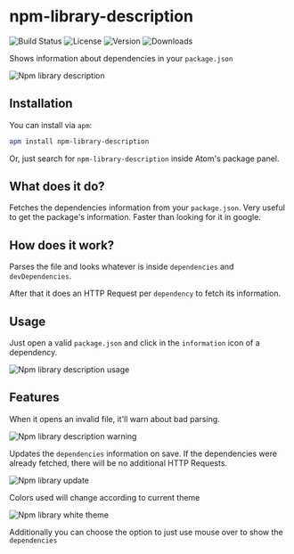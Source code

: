 # npm-library-description
![Build Status](https://img.shields.io/circleci/project/github/victorhqc/npm-library-description/master.svg) ![License](https://img.shields.io/apm/l/npm-library-description.svg) ![Version](https://img.shields.io/apm/v/npm-library-description.svg) ![Downloads](https://img.shields.io/apm/dm/npm-library-description.svg)

Shows information about dependencies in your `package.json`

![Npm library description](https://i.imgur.com/qsHs5uT.png)

## Installation

You can install via `apm`:
```sh
apm install npm-library-description
```

Or, just search for `npm-library-description` inside Atom's package panel.

## What does it do?
Fetches the dependencies information from your `package.json`. Very useful to get the package's
information. Faster than looking for it in google.

## How does it work?
Parses the file and looks whatever is inside `dependencies` and `devDependencies`.

After that it does an HTTP Request per `dependency` to fetch its information.

## Usage
Just open a valid `package.json` and click in the `information` icon of a dependency.

![Npm library description usage](https://i.imgur.com/ashyBYZ.gif)

## Features

When it opens an invalid file, it'll warn about bad parsing.

![Npm library description warning](https://i.imgur.com/pTJZ2s3.gif)

Updates the `dependencies` information on save. If the dependencies were already
fetched, there will be no additional HTTP Requests.

![Npm library update](https://i.imgur.com/KT2eCuc.gif)

Colors used will change according to current theme

![Npm library white theme](https://i.imgur.com/WloQhYh.png)

Additionally you can choose the option to just use mouse over to show the `dependencies`
